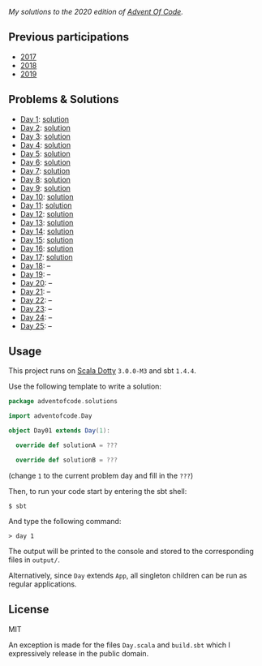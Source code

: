 _My solutions to the 2020 edition of [Advent Of Code](https://adventofcode.com/2020)._

## Previous participations

* [2017](https://github.com/FlorianCassayre/AdventOfCode-2017)
* [2018](https://github.com/FlorianCassayre/AdventOfCode-2018)
* [2019](https://github.com/FlorianCassayre/AdventOfCode-2019)

## Problems & Solutions

* [Day 1](https://adventofcode.com/2020/day/1): [solution](https://github.com/FlorianCassayre/AdventOfCode-2020/blob/master/src/main/scala/adventofcode/solutions/Day01.scala)
* [Day 2](https://adventofcode.com/2020/day/2): [solution](https://github.com/FlorianCassayre/AdventOfCode-2020/blob/master/src/main/scala/adventofcode/solutions/Day02.scala)
* [Day 3](https://adventofcode.com/2020/day/3): [solution](https://github.com/FlorianCassayre/AdventOfCode-2020/blob/master/src/main/scala/adventofcode/solutions/Day03.scala)
* [Day 4](https://adventofcode.com/2020/day/4): [solution](https://github.com/FlorianCassayre/AdventOfCode-2020/blob/master/src/main/scala/adventofcode/solutions/Day04.scala)
* [Day 5](https://adventofcode.com/2020/day/5): [solution](https://github.com/FlorianCassayre/AdventOfCode-2020/blob/master/src/main/scala/adventofcode/solutions/Day05.scala)
* [Day 6](https://adventofcode.com/2020/day/6): [solution](https://github.com/FlorianCassayre/AdventOfCode-2020/blob/master/src/main/scala/adventofcode/solutions/Day06.scala)
* [Day 7](https://adventofcode.com/2020/day/7): [solution](https://github.com/FlorianCassayre/AdventOfCode-2020/blob/master/src/main/scala/adventofcode/solutions/Day07.scala)
* [Day 8](https://adventofcode.com/2020/day/8): [solution](https://github.com/FlorianCassayre/AdventOfCode-2020/blob/master/src/main/scala/adventofcode/solutions/Day08.scala)
* [Day 9](https://adventofcode.com/2020/day/9): [solution](https://github.com/FlorianCassayre/AdventOfCode-2020/blob/master/src/main/scala/adventofcode/solutions/Day09.scala)
* [Day 10](https://adventofcode.com/2020/day/10): [solution](https://github.com/FlorianCassayre/AdventOfCode-2020/blob/master/src/main/scala/adventofcode/solutions/Day10.scala)
* [Day 11](https://adventofcode.com/2020/day/11): [solution](https://github.com/FlorianCassayre/AdventOfCode-2020/blob/master/src/main/scala/adventofcode/solutions/Day11.scala)
* [Day 12](https://adventofcode.com/2020/day/12): [solution](https://github.com/FlorianCassayre/AdventOfCode-2020/blob/master/src/main/scala/adventofcode/solutions/Day12.scala)
* [Day 13](https://adventofcode.com/2020/day/13): [solution](https://github.com/FlorianCassayre/AdventOfCode-2020/blob/master/src/main/scala/adventofcode/solutions/Day13.scala)
* [Day 14](https://adventofcode.com/2020/day/14): [solution](https://github.com/FlorianCassayre/AdventOfCode-2020/blob/master/src/main/scala/adventofcode/solutions/Day14.scala)
* [Day 15](https://adventofcode.com/2020/day/15): [solution](https://github.com/FlorianCassayre/AdventOfCode-2020/blob/master/src/main/scala/adventofcode/solutions/Day15.scala)
* [Day 16](https://adventofcode.com/2020/day/16): [solution](https://github.com/FlorianCassayre/AdventOfCode-2020/blob/master/src/main/scala/adventofcode/solutions/Day16.scala)
* [Day 17](https://adventofcode.com/2020/day/17): [solution](https://github.com/FlorianCassayre/AdventOfCode-2020/blob/master/src/main/scala/adventofcode/solutions/Day17.scala)
* [Day 18](https://adventofcode.com/2020/day/18): –[](https://github.com/FlorianCassayre/AdventOfCode-2020/blob/master/src/main/scala/adventofcode/solutions/Day18.scala)
* [Day 19](https://adventofcode.com/2020/day/19): –[](https://github.com/FlorianCassayre/AdventOfCode-2020/blob/master/src/main/scala/adventofcode/solutions/Day19.scala)
* [Day 20](https://adventofcode.com/2020/day/20): –[](https://github.com/FlorianCassayre/AdventOfCode-2020/blob/master/src/main/scala/adventofcode/solutions/Day20.scala)
* [Day 21](https://adventofcode.com/2020/day/21): –[](https://github.com/FlorianCassayre/AdventOfCode-2020/blob/master/src/main/scala/adventofcode/solutions/Day21.scala)
* [Day 22](https://adventofcode.com/2020/day/22): –[](https://github.com/FlorianCassayre/AdventOfCode-2020/blob/master/src/main/scala/adventofcode/solutions/Day22.scala)
* [Day 23](https://adventofcode.com/2020/day/23): –[](https://github.com/FlorianCassayre/AdventOfCode-2020/blob/master/src/main/scala/adventofcode/solutions/Day23.scala)
* [Day 24](https://adventofcode.com/2020/day/24): –[](https://github.com/FlorianCassayre/AdventOfCode-2020/blob/master/src/main/scala/adventofcode/solutions/Day24.scala)
* [Day 25](https://adventofcode.com/2020/day/25): –[](https://github.com/FlorianCassayre/AdventOfCode-2020/blob/master/src/main/scala/adventofcode/solutions/Day25.scala)

## Usage

This project runs on [Scala Dotty](https://dotty.epfl.ch) `3.0.0-M3` and sbt `1.4.4`.

Use the following template to write a solution:

```Scala
package adventofcode.solutions

import adventofcode.Day

object Day01 extends Day(1):

  override def solutionA = ???

  override def solutionB = ???
```
(change `1` to the current problem day and fill in the `???`)

Then, to run your code start by entering the sbt shell:
```
$ sbt
```

And type the following command:
```
> day 1
```

The output will be printed to the console and stored to the corresponding files in `output/`.

Alternatively, since `Day` extends `App`, all singleton children can be run as regular applications.

## License

MIT

An exception is made for the files `Day.scala` and `build.sbt` which I expressively release in the public domain.
